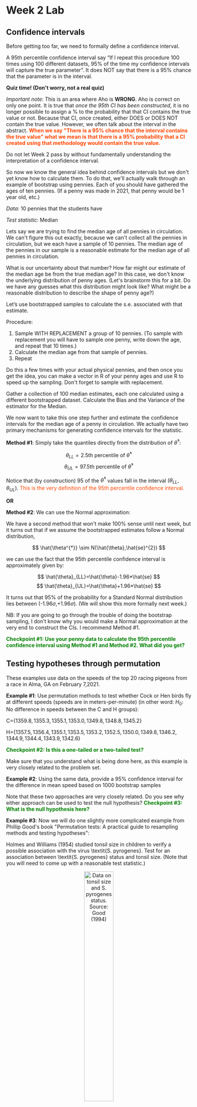 Week 2 Lab
=============

Confidence intervals
-----------------------

Before getting too far, we need to formally define a confidence interval. 

A 95th percentile confidence interval say “If I repeat this procedure 100 times using 100 different datasets, 95% of the time my confidence intervals will capture the true parameter”. It does NOT say that there is a 95% chance that the parameter is in the interval.

**Quiz time! (Don't worry, not a real quiz)**

*Important note*: This is an area where Aho is **WRONG**. Aho is correct on only one point. It is true that *once the 95th CI has been constructed*, it is no longer possible to assign a $\%$ to the probability that that CI contains the true value or not. Because that CI, once created, either DOES or DOES NOT contain the true value. However, we often talk about the interval in the abstract. **<span style="color: orangered;">When we say "There is a 95$\%$ chance that the interval contains the true value" what we mean is that there is a 95$\%$ probability that a CI created using that methodology would contain the true value.</span>**

Do not let Week 2 pass by without fundamentally understanding the interpretation of a confidence interval. 

So now we know the general idea behind confidence intervals but we don't yet know how to calculate them. To do that, we'll actually walk through an example of bootstrap using pennies. Each of you should have gathered the ages of ten pennies. (If a penny was made in 2021, that penny would be 1 year old, etc.)

*Data*: 10 pennies that the students have

*Test statistic*: Median

Lets say we are trying to find the median age of all pennies in circulation. We can't figure this out exactly, because we can't collect all the pennies in circulation, but we each have a sample of 10 pennies. The median age of the pennies in our sample is a reasonable estimate for the median age of all pennies in circulation. 

What is our uncertainty about that number? How far might our estimate of the median age be from the true median age? In this case, we don't know the underlying distribution of penny ages. (Let's brainstorm this for a bit. Do we have any guesses what this distribution might look like? What might be a reasonable distribution to describe the shape of penny age?) 

Let’s use bootstrapped samples to calculate the s.e. associated with that estimate.

Procedure: 
1. Sample WITH REPLACEMENT a group of 10 pennies. (To sample with replacement you will have to sample one penny, write down the age, and repeat that 10 times.)
2. Calculate the median age from that sample of pennies.
3. Repeat

Do this a few times with your actual physical pennies, and then once you get the idea, you can make a vector in R of your penny ages and use R to speed up the sampling. Don't forget to sample with replacement.

Gather a collection of 100 median estimates, each one calculated using a different bootstrapped dataset. Calculate the Bias and the Variance of the estimator for the Median.

We now want to take this one step further and estimate the confidence intervals for the median age of a penny in circulation. We actually have two primary mechanisms for generating confidence intervals for the statistic.

**Method #1**: Simply take the quantiles directly from the distribution of $\hat{\theta}^{*}$:

$$
\theta_{LL} = \mbox{2.5th percentile of } \hat{\theta}^{*}
$$
$$
\theta_{UL} = \mbox{97.5th percentile of } \hat{\theta}^{*}
$$

Notice that (by construction) 95$%$ of the $\hat{\theta}^{*}$ values fall in the interval $(\theta_{LL},\theta_{UL})$. <span style="color: orangered;">This is the very definition of the 95th percentile confidence interval.</span>

**OR** 

**Method #2**: We can use the Normal approximation:

We have a second method that won't make 100\% sense until next week, but it turns out that if we assume the bootstrapped estimates follow a Normal distribution, 

$$
\hat{\theta^{*}} \sim N(\hat{\theta},\hat{se}^{2})
$$

we can use the fact that the 95th percentile confidence interval is approximately given by:

$$
\hat{\theta}_{LL}=\hat{\theta}-1.96*\hat{se}
$$
$$
\hat{\theta}_{UL}=\hat{\theta}+1.96*\hat{se}
$$

It turns out that 95$\%$ of the probability for a Standard Normal distribution lies between (-1.96$\sigma$,+1.96$\sigma$). (We will show this more formally next week.) 

NB: If you are going to go through the trouble of doing the bootstrap sampling, I don’t know why you would make a Normal approximation at the very end to construct the CIs. I recommend Method #1.

**<span style="color: green;">Checkpoint #1: Use your penny data to calculate the 95th percentile confidence interval using Method #1 and Method #2. What did you get?</span>**

Testing hypotheses through permutation
------------------------------------

These examples use data on the speeds of the top 20 racing pigeons from a race in Alma, GA on February 7,2021. 

**Example #1**: Use permutation methods to test whether Cock or Hen birds fly at different speeds (speeds are in meters-per-minute) (in other word: $H_{0}$: No difference in speeds between the C and H groups):

C=$\{1359.8,1355.3,1355.1,1353.0,1349.8,1348.8,1345.2\}$

H=$\{1357.5,1356.4,1355.1,1353.5,1353.2,1352.5,1350.0,1349.8,1346.2,1344.9,1344.4,1343.9,1342.6\}$

**<span style="color: green;">Checkpoint #2: Is this a one-tailed or a two-tailed test?</span>**

Make sure that you understand what is being done here, as this example is very closely related to the problem set.


**Example #2**: Using the same data, provide a 95% confidence interval for the difference in mean speed based on 1000 bootstrap samples

Note that these two approaches are very closely related. Do you see why either approach can be used to test the null hypothesis? **<span style="color: green;">Checkpoint #3: What is the null hypothesis here?</span>**

**Example #3**: Now we will do one slightly more complicated example from Phillip Good's book "Permutation tests: A practical guide to resampling methods and testing hypotheses":

Holmes and Williams (1954) studied tonsil size in children to verify a possible association with the virus \textit{S. pyrogenes}. Test for an association between \textit{S. pyrogenes} status and tonsil size. (Note that you will need to come up with a reasonable test statistic.)

<div class="figure" style="text-align: center">
<img src="Table2categories.png" alt="Data on tonsil size and S. pyrogenes status. Source: Good (1994)" width="40%" />
<p class="caption">(\#fig:unnamed-chunk-1)Data on tonsil size and S. pyrogenes status. Source: Good (1994)</p>
</div>

Now lets consider the full dataset, where tonsil size is divided into three categories. How would we do the test now? **<span style="color: green;">Checkpoint #4: What is the new test statistic? (There are many options.)</span>** What 'labels' do you permute?

<div class="figure" style="text-align: center">
<img src="Table3categories.png" alt="Fill dataset on tonsil size and S. pyrogenes status. Source: Good (1994)" width="50%" />
<p class="caption">(\#fig:unnamed-chunk-2)Fill dataset on tonsil size and S. pyrogenes status. Source: Good (1994)</p>
</div>

Basics of bootstrap and jackknife
------------------------------------

To get started with bootstrap and jackknife techniques, we start by working through a very simple example. First we simulate some data


```r
x<-seq(0,9,by=1)
```

This will constutute our "data". Let's print the result of sampling with replacement to get a sense for it...


```r
table(sample(x,size=length(x),replace=T))
```

```
## 
## 0 2 4 5 7 8 9 
## 2 1 1 2 2 1 1
```

Now we will write a little script to take bootstrap samples and calculate the means of each of these bootstrap samples


```r
xmeans<-vector(length=1000)
for (i in 1:1000)
  {
  xmeans[i]<-mean(sample(x,replace=T))
  }
```

The actual number of bootstrapped samples is arbitrary *at this point* but there are ways of characterizing the precision of the bootstrap (jackknife-after-bootstrap) which might inform the number of bootstrap samples needed. *In practice*, people tend to pick some arbitrary but large number of bootstrap samples because computers are so fast that it is often easy to draw far more samples than are actually needed. When calculation of the statistic is slow (as might be the case if you are using the samples to construct a phylogeny, for example), then you would need to be more concerned with the number of bootstrap samples. 

First, lets just look at a histogram of the bootstrapped means and plot the actual sample mean on the histogram for comparison



```r
hist(xmeans,breaks=30,col="pink")
abline(v=mean(x),lwd=2)
```

<img src="Week-2-lab_files/figure-html/unnamed-chunk-6-1.png" width="672" />

Calculating bias and standard error
-----------------------------------

From these we can calculate the bias and standard deviation for the mean (which is the "statistic"):

$$
\widehat{Bias_{boot}} = \left(\frac{1}{k}\sum^{k}_{i=1}\theta^{*}_{i}\right)-\hat{\theta}
$$


```r
bias.boot<-mean(xmeans)-mean(x)
bias.boot
```

```
## [1] -0.0021
```

```r
hist(xmeans,breaks=30,col="pink")
abline(v=mean(x),lwd=5,col="black")
abline(v=mean(xmeans),lwd=2,col="yellow")
```

<img src="Week-2-lab_files/figure-html/unnamed-chunk-7-1.png" width="672" />

$$
\widehat{s.e._{boot}} = \sqrt{\frac{1}{k-1}\sum^{k}_{i=1}(\theta^{*}_{i}-\bar{\theta^{*}})^{2}}
$$


```r
se.boot<-sd(xmeans)
```

We can find the confidence intervals in two ways:

Method #1: Assume the bootstrap statistics are normally distributed


```r
LL.boot<-mean(xmeans)-1.96*se.boot #where did 1.96 come from?
UL.boot<-mean(xmeans)+1.96*se.boot
LL.boot
```

```
## [1] 2.784867
```

```r
UL.boot
```

```
## [1] 6.210933
```

Method #2: Simply take the quantiles of the bootstrap statistics


```r
quantile(xmeans,c(0.025,0.975))
```

```
##  2.5% 97.5% 
##   2.8   6.2
```

Let's compare this to what we would have gotten if we had used normal distribution theory. First we have to calculate the standard error:


```r
se.normal<-sqrt(var(x)/length(x))
LL.normal<-mean(x)-qt(0.975,length(x)-1)*se.normal
UL.normal<-mean(x)+qt(0.975,length(x)-1)*se.normal
LL.normal
```

```
## [1] 2.334149
```

```r
UL.normal
```

```
## [1] 6.665851
```

In this case, the confidence intervals we got from the normal distribution theory are too wide.

**<span style="color: green;">Checkpoint #6: Does it make sense why the normal distribution theory intervals are too wide?</span>** Because the original were were uniformly distributed, the data has higher variance than would be expected and therefore the standard error is higher than would be expected.

There are two packages that provide functions for bootstrapping, 'boot' and 'boostrap'. We will start by using the 'bootstrap' package, which was originally designed for Efron and Tibshirani's monograph on the bootstrap. 

To test the main functionality of the 'bootstrap' package, we will use the data we already have. The 'bootstrap' function requires the input of a user-defined function to calculate the statistic of interest. Here I will write a function that calculates the mean of the input values.


```r
library(bootstrap)
theta<-function(x)
  {
    mean(x)
  }
results<-bootstrap(x=x,nboot=1000,theta=theta)
results
```

```
## $thetastar
##    [1] 4.4 5.5 4.7 4.4 3.4 4.0 2.8 5.3 4.9 3.1 5.2 6.4 5.0 5.0 4.2 4.5 3.9 5.8
##   [19] 4.7 5.2 5.7 5.5 3.9 4.6 3.5 5.0 4.0 4.9 4.7 5.6 5.2 5.2 5.0 3.7 6.2 6.2
##   [37] 4.1 4.0 4.6 2.6 5.2 6.2 4.1 4.4 4.3 5.5 3.7 4.8 5.5 4.3 4.9 3.1 5.8 6.4
##   [55] 3.7 2.3 5.3 3.1 3.4 4.4 5.3 4.3 5.6 6.1 5.4 2.6 6.0 4.6 5.1 5.1 4.5 3.4
##   [73] 3.7 4.8 3.0 4.7 4.4 4.7 5.0 4.6 4.6 4.7 3.8 4.4 6.6 5.7 4.8 4.6 4.5 3.9
##   [91] 4.2 4.4 2.4 3.0 5.2 3.9 5.9 4.1 4.5 3.0 5.2 5.0 5.1 4.7 3.0 3.0 3.6 6.4
##  [109] 4.5 3.5 4.2 2.3 3.7 4.6 5.0 3.9 3.9 4.8 5.0 4.7 3.6 4.9 5.1 5.1 4.3 3.9
##  [127] 3.6 5.7 4.4 4.5 3.1 4.7 6.3 3.9 4.9 4.3 4.6 3.7 4.3 5.9 4.3 3.8 4.1 5.0
##  [145] 6.4 5.4 3.9 4.4 4.8 4.9 3.6 4.1 4.9 3.3 4.5 3.5 4.2 4.8 5.1 5.2 5.5 3.0
##  [163] 5.7 4.4 5.4 3.9 4.4 4.1 2.8 5.5 2.9 3.8 3.7 4.5 5.2 3.1 5.1 4.8 5.4 4.0
##  [181] 4.1 3.8 5.2 3.3 4.6 4.3 4.8 5.9 5.0 3.3 5.3 4.1 3.4 3.7 4.2 5.1 4.6 3.7
##  [199] 5.2 4.6 4.6 4.5 6.5 3.9 2.2 5.1 4.3 3.8 3.0 2.7 3.9 4.9 5.0 4.3 3.7 3.7
##  [217] 4.9 6.3 4.2 3.0 5.1 4.1 4.5 5.7 5.5 4.0 3.2 5.2 4.7 4.8 3.7 6.2 4.3 5.4
##  [235] 4.4 3.1 3.7 4.6 5.4 6.4 3.2 5.9 3.7 4.3 5.1 3.5 5.3 3.9 4.5 5.1 4.7 5.4
##  [253] 4.7 3.2 2.2 4.4 4.9 4.6 4.6 3.1 4.7 4.5 3.1 5.3 4.9 4.0 4.5 3.7 3.6 4.5
##  [271] 5.2 5.7 4.5 3.8 3.6 5.1 4.3 5.3 4.2 4.6 4.7 4.4 3.5 3.1 5.0 4.8 4.1 3.7
##  [289] 5.6 4.2 4.3 5.1 3.5 5.5 4.6 3.8 3.7 4.7 4.4 4.2 4.4 4.6 3.2 4.1 4.5 4.9
##  [307] 5.7 4.8 5.0 3.9 5.0 4.6 5.0 4.9 3.8 6.1 4.6 5.8 4.4 5.5 3.1 4.0 4.5 2.9
##  [325] 3.9 3.8 4.4 4.9 5.3 5.5 3.8 5.0 4.2 6.4 5.3 4.4 4.3 4.0 5.2 3.9 4.8 5.1
##  [343] 2.7 4.0 4.2 3.3 3.8 4.9 3.7 4.3 5.1 5.7 6.7 4.3 4.8 3.9 4.7 4.5 5.2 4.4
##  [361] 5.0 5.0 5.0 5.8 5.2 4.8 4.8 4.4 4.2 4.3 4.9 3.5 3.5 3.9 5.3 5.4 4.7 4.8
##  [379] 5.5 4.5 4.1 3.4 5.0 4.5 4.6 3.7 5.5 4.2 4.2 3.6 5.2 3.3 5.1 3.7 4.9 4.2
##  [397] 5.3 3.7 5.2 3.5 5.4 5.0 6.3 4.5 5.3 5.8 3.9 5.2 4.7 4.7 4.5 4.9 4.4 6.1
##  [415] 4.6 4.1 4.1 4.0 2.9 5.6 4.6 5.8 2.8 4.7 4.2 4.7 5.7 4.5 3.3 3.4 4.4 5.0
##  [433] 4.1 4.1 4.3 4.3 4.2 3.7 4.4 5.2 2.2 5.3 6.1 3.9 4.5 5.0 4.3 4.5 3.8 5.6
##  [451] 5.5 4.6 5.2 4.8 5.7 5.0 4.0 5.9 5.1 2.2 5.9 3.3 3.7 3.8 3.9 4.9 3.3 4.6
##  [469] 6.2 4.0 5.3 4.6 3.6 5.1 6.3 3.3 4.2 5.8 5.2 5.7 3.4 3.0 5.0 4.3 2.7 3.9
##  [487] 4.7 4.6 5.2 6.3 4.2 4.9 6.2 5.5 4.6 4.9 3.3 3.9 5.2 4.4 4.4 7.3 5.4 5.1
##  [505] 3.3 3.9 5.1 4.9 3.2 3.4 4.4 4.6 3.9 2.0 5.2 4.1 5.8 4.8 3.5 2.4 4.3 4.2
##  [523] 3.6 3.7 4.5 4.4 2.6 5.4 4.9 3.7 3.2 4.7 2.9 4.4 5.7 4.2 5.4 4.8 4.1 5.5
##  [541] 4.3 4.1 4.3 3.9 3.6 4.6 3.4 5.2 5.3 4.4 6.4 3.1 3.4 4.6 5.0 5.9 4.1 3.4
##  [559] 5.1 4.9 4.1 5.0 5.5 3.6 3.9 3.2 5.8 3.0 3.8 3.8 4.3 3.0 6.7 4.2 4.4 6.0
##  [577] 4.9 4.9 4.5 3.2 4.5 5.1 5.2 4.2 3.3 4.5 5.2 4.5 3.6 5.4 5.5 5.0 5.1 5.6
##  [595] 3.6 4.4 4.6 3.9 6.4 4.4 4.0 4.4 4.0 3.9 4.5 5.4 3.8 5.1 4.4 4.6 6.2 3.0
##  [613] 4.3 4.1 3.6 6.5 4.8 4.9 4.3 5.0 3.3 4.2 3.2 4.2 4.9 5.0 4.6 5.1 6.5 4.9
##  [631] 4.1 3.2 5.5 5.1 2.4 5.5 2.8 5.0 4.5 5.6 3.6 4.9 3.6 4.2 2.7 5.4 5.2 4.7
##  [649] 3.5 5.0 5.9 4.6 5.5 5.1 5.6 5.1 3.2 4.9 5.4 5.1 5.4 4.9 3.4 4.8 5.7 6.1
##  [667] 5.3 4.5 4.7 4.6 5.1 2.4 3.4 4.7 5.1 4.1 4.1 4.2 5.5 5.3 4.7 5.0 5.5 3.8
##  [685] 4.8 4.5 2.4 4.1 3.1 4.6 4.3 3.6 4.4 5.1 5.6 3.5 4.6 4.9 5.7 5.7 3.1 3.6
##  [703] 4.9 4.5 4.5 6.2 3.3 4.0 3.0 4.8 3.6 4.9 4.2 3.0 5.7 4.1 4.1 4.9 4.1 4.5
##  [721] 5.2 5.2 4.4 4.4 2.1 4.9 4.3 2.8 3.4 3.4 5.3 5.1 5.1 4.6 3.8 4.3 5.1 4.4
##  [739] 4.5 5.4 4.3 4.5 3.7 2.8 4.9 4.7 3.8 5.1 6.6 4.6 4.5 4.1 3.9 3.3 3.9 2.7
##  [757] 3.8 5.3 4.5 4.6 5.8 3.9 5.0 5.0 4.1 4.8 3.7 4.5 4.6 4.4 4.1 5.2 4.9 4.3
##  [775] 3.6 3.9 3.2 3.6 5.2 5.0 3.3 4.0 6.0 5.3 3.9 4.0 4.4 4.1 3.3 4.4 3.5 4.1
##  [793] 3.9 5.9 4.3 4.9 3.7 4.2 5.3 3.5 5.9 4.0 4.9 4.1 3.4 7.6 4.9 5.1 5.7 4.1
##  [811] 5.5 5.7 4.1 5.3 4.2 5.3 4.0 5.3 2.8 6.2 5.3 4.8 4.3 3.3 5.6 4.5 3.3 3.3
##  [829] 5.9 4.3 4.7 6.5 4.3 4.2 5.2 4.8 4.7 3.4 5.3 4.0 3.5 1.7 4.1 4.8 5.0 4.2
##  [847] 3.4 5.5 4.3 5.5 2.7 5.6 3.9 3.8 3.4 4.7 4.3 5.1 4.7 7.0 3.2 5.5 5.2 3.2
##  [865] 5.6 4.5 4.4 5.3 2.4 4.7 4.0 5.0 4.4 5.2 4.2 3.7 4.2 4.0 5.1 2.9 5.3 4.2
##  [883] 5.4 3.7 5.7 4.6 4.6 4.6 4.1 5.0 4.6 5.3 6.0 4.5 4.3 6.0 4.7 4.1 4.5 4.3
##  [901] 4.5 4.8 2.7 5.0 6.0 4.4 4.7 3.6 5.1 3.4 5.2 3.2 4.5 4.1 5.5 4.1 4.3 3.0
##  [919] 4.2 6.0 3.9 4.1 5.1 4.1 4.6 5.5 5.3 3.5 5.1 4.3 5.0 5.4 4.4 4.0 5.1 5.8
##  [937] 4.0 4.1 6.3 4.9 5.2 4.6 5.3 5.1 6.7 4.2 3.8 4.1 5.5 3.9 5.3 4.4 4.7 2.7
##  [955] 3.8 5.0 3.3 4.6 5.8 3.1 3.5 3.7 5.8 4.9 4.0 4.3 4.7 4.0 4.1 3.4 4.6 5.9
##  [973] 2.8 5.4 4.6 5.5 3.4 6.9 5.6 3.1 5.3 4.1 4.0 5.8 2.5 5.3 4.3 5.0 6.3 4.8
##  [991] 6.2 4.1 5.1 5.4 4.7 3.3 5.0 3.5 5.0 5.8
## 
## $func.thetastar
## NULL
## 
## $jack.boot.val
## NULL
## 
## $jack.boot.se
## NULL
## 
## $call
## bootstrap(x = x, nboot = 1000, theta = theta)
```

```r
quantile(results$thetastar,c(0.025,0.975))
```

```
##  2.5% 97.5% 
##   2.7   6.3
```

Notice that we get exactly what we got last time. This illustrates an important point, which is that the bootstrap functions are often no easier to use than something you could write yourself.

You can also define a function of the bootstrapped statistics (we have been calling this theta) to pull out immediately any summary statistics you are interested in from the bootstrapped thetas.

Here I will write a function that calculates the bias of my estimate of the mean (which is 4.5 [i.e. the mean of the number 0,1,2,3,4,5,6,7,8,9])


```r
bias<-function(x)
  {
  mean(x)-4.5
  }
results<-bootstrap(x=x,nboot=1000,theta=theta,func=bias)
results
```

```
## $thetastar
##    [1] 3.6 5.0 4.4 4.5 4.0 5.5 3.3 2.1 4.0 5.0 4.5 3.0 7.0 4.3 4.2 3.1 3.2 4.5
##   [19] 3.6 5.0 5.0 3.6 5.5 6.0 5.1 3.8 4.2 5.2 4.6 3.6 4.1 4.6 3.7 5.2 3.3 4.6
##   [37] 4.4 5.1 4.1 3.8 3.4 4.7 4.9 4.8 4.9 4.7 3.8 3.8 4.1 3.3 5.0 5.1 4.8 3.1
##   [55] 5.3 5.3 3.4 6.2 4.5 5.3 5.6 4.3 4.7 5.1 4.2 2.3 2.8 4.9 4.5 3.9 3.4 3.3
##   [73] 4.6 3.5 3.2 5.3 4.5 5.0 4.3 2.8 5.8 4.3 4.0 5.8 4.5 4.4 3.6 4.4 3.0 4.6
##   [91] 4.2 4.5 4.2 5.1 4.1 3.6 4.2 4.4 4.1 3.1 6.2 3.8 3.9 4.8 5.4 3.8 4.2 2.9
##  [109] 3.9 3.5 4.4 4.1 3.9 5.4 4.6 4.5 5.7 3.2 5.5 3.7 3.5 4.9 3.4 4.3 4.4 5.4
##  [127] 3.6 3.9 3.6 7.6 5.1 4.6 3.1 4.7 3.4 4.3 5.4 5.0 5.6 5.0 4.7 4.2 4.6 5.2
##  [145] 5.9 4.3 3.8 5.0 6.0 4.9 4.4 3.6 3.9 2.9 4.4 4.4 4.5 3.7 5.2 3.9 3.5 5.5
##  [163] 4.3 4.5 4.4 5.3 5.0 4.7 4.3 3.9 4.5 6.3 4.3 4.4 5.2 4.3 4.0 2.1 4.0 5.2
##  [181] 3.7 6.6 6.2 3.5 4.7 5.0 5.4 3.9 5.3 5.3 5.8 3.6 4.6 3.7 5.6 2.7 2.8 3.6
##  [199] 3.4 5.2 3.3 3.3 5.2 1.8 4.3 5.6 5.4 4.1 5.6 3.5 4.1 4.3 5.3 5.0 3.2 5.4
##  [217] 3.9 5.0 3.6 3.8 5.6 4.8 3.0 4.4 4.3 4.9 4.3 5.7 4.4 3.7 4.7 4.4 4.6 4.6
##  [235] 2.9 5.4 5.1 3.4 3.1 3.5 4.2 3.3 3.5 4.2 3.4 4.1 4.7 5.0 3.6 4.1 6.1 4.2
##  [253] 6.2 6.3 6.1 5.1 6.7 4.6 5.0 6.0 3.9 4.8 3.5 4.9 5.0 4.4 4.0 3.6 4.3 5.5
##  [271] 4.0 6.7 3.2 3.5 4.2 5.0 4.5 4.3 4.2 4.1 4.5 4.6 4.7 4.2 3.9 4.8 4.6 3.5
##  [289] 4.2 3.8 4.1 3.3 4.9 4.7 4.3 5.1 3.7 5.4 4.4 3.3 4.8 4.6 5.0 3.3 3.1 4.5
##  [307] 4.2 4.9 4.3 4.9 3.7 3.8 5.1 4.2 4.6 3.3 4.4 5.8 4.4 4.6 4.6 5.8 5.1 4.2
##  [325] 4.8 4.6 5.1 5.6 4.0 5.1 4.5 4.7 4.5 5.9 3.0 6.6 4.7 3.6 4.1 5.0 4.2 2.2
##  [343] 4.8 3.7 3.3 4.2 3.5 5.2 5.7 3.7 2.0 4.0 5.4 4.8 4.7 3.1 5.6 4.3 4.4 5.1
##  [361] 3.7 3.4 5.4 5.7 4.6 4.8 3.6 3.8 4.2 4.6 3.7 4.9 4.6 3.8 3.6 3.7 4.2 4.4
##  [379] 3.7 3.3 4.0 3.1 4.0 3.4 4.3 3.1 6.0 4.7 3.2 3.5 5.0 4.1 3.5 3.6 6.1 5.4
##  [397] 5.7 4.1 5.6 3.9 4.0 3.9 3.7 3.0 3.8 4.8 5.5 6.0 4.1 4.5 4.1 5.6 5.0 4.8
##  [415] 5.4 4.5 6.0 5.0 5.1 4.8 3.6 3.8 4.9 5.6 4.7 5.6 4.3 3.4 4.1 4.8 4.1 3.0
##  [433] 3.8 4.6 3.6 5.0 5.7 4.7 3.7 2.4 4.8 5.6 4.8 5.6 4.7 2.4 3.7 5.1 4.9 5.1
##  [451] 3.6 3.8 3.7 5.0 5.3 5.2 5.0 4.5 5.8 5.2 3.0 4.1 5.0 4.1 3.1 4.5 3.2 4.9
##  [469] 5.0 3.5 3.8 4.8 4.2 5.9 5.0 4.1 4.0 7.0 5.4 7.3 4.2 4.7 5.4 3.1 5.4 4.0
##  [487] 4.9 3.4 3.4 5.5 3.6 4.0 4.4 3.8 3.6 5.4 4.6 5.0 4.3 4.0 3.9 4.8 4.6 4.5
##  [505] 4.7 4.4 3.9 4.0 4.3 4.9 4.3 3.7 3.7 5.6 3.8 5.5 4.9 3.9 4.9 3.0 5.5 3.1
##  [523] 4.1 3.6 4.4 3.6 4.0 4.6 4.4 4.7 3.6 5.9 3.5 3.7 3.8 5.7 5.0 3.5 4.1 5.0
##  [541] 5.1 5.3 4.8 4.6 3.9 3.5 5.4 4.2 6.3 4.6 3.7 3.9 6.0 4.0 5.5 4.6 5.5 2.9
##  [559] 3.5 4.3 4.4 5.8 4.3 7.1 5.8 4.9 4.1 5.6 5.6 4.3 5.7 4.7 5.4 5.7 5.4 5.1
##  [577] 3.6 5.0 4.2 5.1 4.6 5.9 3.0 5.6 2.9 4.1 3.8 4.5 5.6 4.4 3.8 4.1 5.0 6.3
##  [595] 3.7 4.3 6.7 4.8 5.9 4.8 2.5 4.4 5.2 4.5 5.9 4.3 4.8 4.5 4.3 5.0 4.1 5.2
##  [613] 4.8 4.0 4.5 5.1 4.0 4.8 5.4 3.2 5.3 5.3 2.8 3.9 4.4 4.8 4.6 4.5 4.6 4.4
##  [631] 3.2 3.6 4.1 3.7 6.3 3.9 4.5 5.8 3.2 4.2 4.6 4.6 4.4 5.3 4.2 2.9 4.6 4.0
##  [649] 4.0 4.6 3.6 4.5 4.4 5.8 4.0 6.2 4.9 5.3 5.0 3.4 5.4 5.9 5.6 4.6 3.8 4.2
##  [667] 5.3 6.3 3.4 3.5 4.6 3.4 4.6 6.0 5.2 3.7 5.2 6.1 2.5 5.5 4.2 5.6 3.8 4.8
##  [685] 2.5 3.3 5.8 4.1 5.8 5.1 4.0 4.5 4.8 5.3 4.6 5.3 5.7 3.4 4.4 3.6 4.5 5.6
##  [703] 4.2 4.4 3.8 3.6 4.0 2.4 3.8 5.2 4.5 4.1 6.8 2.6 3.3 5.5 4.2 3.9 4.5 3.7
##  [721] 5.4 3.4 6.1 4.1 3.3 4.8 5.1 5.7 4.1 5.0 4.8 4.6 3.1 5.6 3.8 4.7 3.2 4.9
##  [739] 4.2 5.0 4.6 5.1 4.2 4.5 4.3 4.0 5.0 3.7 7.0 5.7 6.5 3.9 3.7 3.6 3.8 4.4
##  [757] 5.2 5.3 4.2 5.2 5.4 3.6 5.0 4.3 5.5 2.9 3.6 4.4 3.9 2.5 2.9 4.7 3.6 4.6
##  [775] 5.4 3.2 5.4 5.4 4.8 4.4 4.5 4.6 3.9 5.2 3.5 2.9 5.3 5.6 4.1 2.9 4.8 5.5
##  [793] 5.0 4.8 4.3 5.4 4.0 5.6 3.1 4.7 4.4 3.0 4.9 5.9 3.7 3.4 4.5 4.8 5.6 3.8
##  [811] 5.2 5.2 5.1 5.4 4.6 3.7 5.6 4.6 3.7 3.8 4.2 3.8 2.1 6.2 4.6 5.7 4.6 3.6
##  [829] 5.9 3.9 5.0 3.4 4.2 4.5 3.7 4.9 5.4 4.2 5.3 5.1 4.5 4.5 4.9 3.4 4.6 5.6
##  [847] 4.6 3.7 5.6 5.3 3.8 4.5 5.3 3.4 5.0 4.4 5.9 3.0 2.4 4.4 4.4 5.0 3.0 3.9
##  [865] 5.2 3.6 3.9 4.8 3.8 4.9 5.0 3.4 4.3 3.5 5.5 4.7 2.7 6.1 4.4 4.1 3.5 5.7
##  [883] 4.6 4.4 3.4 4.1 4.1 4.9 4.2 4.0 6.2 3.3 4.9 2.4 3.2 4.6 3.3 4.7 5.4 3.8
##  [901] 5.3 4.4 4.1 4.8 3.4 5.5 4.5 4.4 5.1 5.1 3.0 5.4 4.0 5.6 3.3 5.3 4.5 5.1
##  [919] 3.1 4.0 5.1 4.6 5.2 5.6 5.0 4.4 5.0 5.3 3.8 2.4 4.1 4.2 3.8 4.3 3.0 5.1
##  [937] 5.0 3.5 4.8 5.4 3.4 4.7 4.2 4.1 3.9 2.7 4.2 4.0 4.8 6.3 5.2 3.7 3.7 4.8
##  [955] 4.2 3.1 4.6 3.9 5.4 5.3 4.1 4.4 4.7 2.7 3.5 6.2 4.1 6.0 5.5 4.4 3.8 4.0
##  [973] 4.7 6.9 4.8 4.7 3.9 4.1 1.7 3.8 4.3 4.3 3.3 4.2 4.9 5.9 5.6 3.8 4.5 4.5
##  [991] 4.7 2.5 3.3 2.7 4.7 1.7 3.0 5.8 3.9 4.2
## 
## $func.thetastar
## [1] -0.0548
## 
## $jack.boot.val
##  [1]  0.48073394  0.40560472  0.30088757  0.07365439 -0.03250000 -0.09752747
##  [7] -0.24208955 -0.32212389 -0.44630137 -0.53005618
## 
## $jack.boot.se
## [1] 1.007516
## 
## $call
## bootstrap(x = x, nboot = 1000, theta = theta, func = bias)
```

Compare this to 'bias.boot' (our result from above). Why might it not be the same? Try running the same section of code several times. See how the value of the bias ($func.thetastar) jumps around? We should not be surprised by this because we can look at the jackknife-after-bootstrap estimate of the standard error of the function (in this case, that function is the bias) and we can see that it is not so small that we wouldn't expect some variation in these values.

Remember, everything we have discussed today are estimates. The statistic as applied to your data will change with new data, as will the standard error, the confidence intervals - everything! All of these values have sampling distributions and are subject to change if you repeated the procedure with new data.

Note that we can calculate any function of $\theta^{*}$. A simple example would be the 72nd percentile:


```r
perc72<-function(x)
  {
  quantile(x,probs=c(0.72))
  }
results<-bootstrap(x=x,nboot=1000,theta=theta,func=perc72)
results
```

```
## $thetastar
##    [1] 4.5 4.7 3.5 5.5 5.7 4.7 5.3 3.5 4.1 6.0 4.7 4.1 3.0 4.8 4.1 4.5 4.7 3.5
##   [19] 5.0 3.8 3.5 6.1 5.7 4.6 5.1 5.0 4.9 4.4 5.0 3.2 2.8 7.0 4.2 3.4 3.9 5.5
##   [37] 6.6 4.9 4.8 5.1 5.1 4.0 5.5 5.9 4.0 5.0 4.5 3.6 5.2 4.2 4.2 6.0 5.2 5.7
##   [55] 4.5 4.8 2.7 4.0 3.3 5.7 4.9 6.7 4.6 4.6 3.2 4.3 3.6 3.5 3.4 5.6 4.7 3.9
##   [73] 6.3 4.3 5.5 3.7 4.3 3.9 5.6 6.2 4.6 3.4 3.7 4.7 4.0 4.4 4.5 4.1 4.1 3.2
##   [91] 4.2 4.6 3.8 5.4 5.0 4.4 3.8 4.9 4.6 3.8 4.3 5.4 3.9 3.7 5.2 4.6 4.0 2.6
##  [109] 3.9 4.2 4.8 4.7 3.3 4.3 4.0 4.9 4.0 3.1 3.6 4.6 3.3 3.4 5.2 4.2 3.9 4.7
##  [127] 3.7 3.4 4.9 4.9 5.3 4.2 4.2 4.8 5.6 4.7 3.3 4.2 3.4 3.5 6.3 4.1 5.9 4.5
##  [145] 4.8 4.7 4.8 4.7 4.4 3.4 4.4 5.8 5.7 3.9 3.7 2.7 4.3 5.3 5.3 4.4 4.2 3.5
##  [163] 4.4 4.9 5.3 4.5 5.0 3.6 5.2 3.5 4.7 5.6 5.0 5.2 3.1 3.4 4.5 5.9 3.7 4.5
##  [181] 3.9 3.7 6.4 5.2 5.2 3.7 4.8 4.4 5.9 3.7 6.2 4.0 4.3 3.9 5.6 6.4 4.7 5.2
##  [199] 3.1 2.3 3.4 3.3 4.0 3.4 5.1 1.9 3.8 4.2 3.0 3.0 4.1 3.8 5.2 3.5 4.0 4.3
##  [217] 3.7 4.8 4.0 4.2 4.6 3.7 4.4 3.2 4.2 3.4 4.6 5.2 3.2 4.8 4.5 4.1 3.9 4.6
##  [235] 4.2 4.0 4.6 6.1 4.5 4.8 4.6 5.8 3.7 4.5 4.0 4.0 4.5 4.7 5.8 4.5 5.8 4.8
##  [253] 2.9 5.3 5.2 4.2 5.1 4.0 3.3 2.9 6.1 6.3 2.9 3.6 2.8 2.8 4.6 3.9 3.1 3.4
##  [271] 4.1 2.6 4.6 5.2 3.9 5.5 3.6 3.7 2.9 5.3 3.8 4.5 4.9 4.2 5.1 5.0 4.3 4.0
##  [289] 3.8 5.2 5.5 4.5 3.6 3.7 6.0 3.7 5.7 3.8 3.8 3.8 5.3 4.5 2.8 3.7 5.4 3.7
##  [307] 4.2 5.3 5.2 7.1 3.6 4.2 3.5 4.7 5.9 4.0 4.6 3.1 4.4 5.2 4.5 5.9 3.3 4.4
##  [325] 5.2 4.2 5.2 3.8 5.2 4.6 4.7 5.2 4.4 3.8 3.2 2.7 5.0 4.6 5.0 6.8 4.2 4.0
##  [343] 3.1 3.4 4.5 4.1 3.7 5.3 5.7 4.7 4.5 4.9 3.1 5.1 4.6 5.0 5.5 3.7 4.1 4.3
##  [361] 4.9 5.9 3.3 3.8 4.0 4.1 3.7 3.9 6.7 4.9 3.3 3.5 5.1 4.1 5.1 2.8 4.7 5.1
##  [379] 3.3 5.0 3.2 3.3 4.7 3.5 5.3 4.0 5.1 5.7 3.8 5.0 3.4 2.9 6.5 5.7 5.0 5.1
##  [397] 6.3 4.3 3.2 5.2 4.6 4.7 4.2 5.3 5.0 4.6 4.7 5.4 3.4 4.6 5.3 4.9 5.6 2.7
##  [415] 3.8 3.6 4.2 4.3 3.6 4.9 5.9 4.4 3.7 4.2 5.4 4.7 4.0 4.5 4.8 5.3 4.9 3.5
##  [433] 3.2 3.9 3.7 3.9 4.8 3.3 6.3 2.9 2.7 2.8 3.4 3.1 4.2 5.3 3.0 5.2 3.7 5.1
##  [451] 4.3 2.6 2.9 6.1 4.5 5.4 3.1 4.3 6.0 4.1 4.6 4.3 5.9 3.7 4.9 2.5 3.4 4.9
##  [469] 3.9 5.6 5.0 5.5 3.3 4.3 4.4 4.9 4.4 5.7 4.5 2.5 4.9 4.6 4.2 5.5 5.6 4.7
##  [487] 4.8 5.0 3.4 4.4 2.9 4.9 5.6 4.0 4.7 5.6 5.9 4.0 2.5 4.1 5.3 5.0 5.2 2.4
##  [505] 5.4 4.2 4.9 5.7 4.0 4.9 4.8 6.0 6.1 2.9 3.7 5.7 5.1 4.0 4.2 4.9 5.0 3.9
##  [523] 4.2 5.4 5.4 4.1 5.2 3.9 5.2 5.4 4.0 3.5 6.6 4.9 6.0 3.4 3.4 4.3 5.1 4.3
##  [541] 2.4 4.8 3.6 3.2 2.6 3.7 5.8 5.7 4.1 4.2 4.4 3.5 4.9 5.4 6.0 3.6 3.0 4.4
##  [559] 6.7 4.4 5.7 4.0 5.0 6.3 3.0 4.8 5.9 4.5 3.9 5.6 4.0 2.8 5.8 3.8 3.6 5.9
##  [577] 6.1 5.0 4.7 5.3 4.2 3.8 6.0 5.1 3.7 3.0 6.1 3.3 6.8 4.1 3.4 5.1 4.2 5.4
##  [595] 5.5 3.9 3.9 3.4 4.8 4.9 4.2 4.9 3.9 4.6 4.6 3.8 5.7 5.0 4.4 5.8 4.5 5.9
##  [613] 4.1 3.0 4.9 6.2 4.1 3.3 3.3 5.4 5.6 5.3 3.5 5.5 4.9 4.8 5.6 4.7 4.4 5.5
##  [631] 3.3 5.8 4.9 4.0 4.3 3.3 4.1 4.0 3.4 1.8 5.2 3.7 3.2 4.6 6.2 5.5 3.8 3.9
##  [649] 4.8 4.5 4.3 4.8 4.9 5.2 5.2 5.8 4.9 4.7 4.8 3.4 2.4 3.4 4.3 5.5 3.3 5.3
##  [667] 5.1 3.7 5.7 6.3 3.8 3.6 4.6 4.8 6.7 3.5 6.0 4.7 4.3 4.7 2.6 4.9 3.9 3.9
##  [685] 5.2 4.7 3.0 5.1 4.2 3.5 4.8 2.1 4.4 3.5 4.4 5.2 4.8 5.8 5.3 5.2 4.4 4.5
##  [703] 3.7 3.8 5.5 5.2 4.9 3.1 5.8 3.6 4.9 5.7 6.1 4.9 3.8 5.5 4.4 4.6 3.9 3.9
##  [721] 4.8 3.7 3.1 5.9 5.4 4.3 5.2 3.6 5.5 4.1 4.6 3.2 4.8 3.9 5.8 4.9 4.1 4.7
##  [739] 5.3 5.2 4.5 3.4 3.2 4.8 4.9 5.6 3.9 5.2 5.1 5.2 4.5 5.2 5.5 4.4 4.4 2.6
##  [757] 4.4 3.3 4.0 4.2 3.8 5.1 4.7 5.1 2.6 4.6 4.4 5.0 3.7 5.1 3.1 4.5 6.1 4.0
##  [775] 5.7 5.4 4.0 4.5 3.2 3.7 5.6 4.9 6.6 4.6 5.0 3.9 4.6 4.1 4.6 5.1 4.7 3.9
##  [793] 3.5 6.1 3.1 3.7 4.9 3.4 3.9 5.4 4.4 5.5 4.5 4.1 4.7 5.4 4.2 3.9 4.6 4.9
##  [811] 5.3 4.2 5.3 3.9 5.4 3.6 6.1 4.1 3.4 5.7 4.7 4.5 5.1 3.7 5.3 6.3 3.8 3.4
##  [829] 3.6 4.2 4.6 3.4 4.3 3.6 5.3 4.2 5.4 5.8 4.4 4.6 5.5 4.8 3.4 4.1 3.9 4.3
##  [847] 6.2 4.4 2.6 4.4 6.6 2.8 5.2 4.7 4.4 4.2 3.4 4.2 3.3 4.0 4.4 6.6 4.3 4.5
##  [865] 5.0 4.6 5.4 4.6 4.7 5.3 4.8 5.3 3.7 4.5 4.2 5.4 2.4 4.4 3.2 5.8 4.1 3.5
##  [883] 4.7 4.9 5.0 5.0 4.4 3.1 3.8 5.0 5.2 4.4 3.3 2.9 5.5 5.8 3.5 3.3 5.0 5.5
##  [901] 4.8 5.0 5.8 5.7 5.5 4.6 4.9 4.1 4.3 4.7 5.5 3.6 6.1 5.0 5.2 5.0 5.9 4.2
##  [919] 5.2 3.3 3.1 5.5 5.5 3.9 4.2 4.7 3.5 5.7 5.9 4.4 4.1 4.9 5.9 3.3 4.5 5.1
##  [937] 3.6 3.8 3.9 3.9 4.6 5.6 3.7 4.7 4.0 5.7 5.6 4.0 3.8 4.9 4.8 4.0 5.2 5.4
##  [955] 3.6 5.2 3.6 5.3 3.8 5.2 5.1 4.8 3.5 4.2 5.4 4.8 4.8 3.8 4.7 6.5 4.5 6.3
##  [973] 5.2 3.4 3.6 4.1 3.5 4.4 5.3 4.3 5.2 5.1 3.7 5.2 4.2 4.7 4.7 3.2 4.4 4.5
##  [991] 4.2 3.4 5.9 4.4 4.5 4.4 2.6 5.4 3.8 4.0
## 
## $func.thetastar
## 72% 
##   5 
## 
## $jack.boot.val
##  [1] 5.5 5.4 5.3 5.2 5.2 5.1 4.9 4.7 4.6 4.4
## 
## $jack.boot.se
## [1] 1.039663
## 
## $call
## bootstrap(x = x, nboot = 1000, theta = theta, func = perc72)
```

On Tuesday we went over an example in which we bootstrapped the correlation coefficient between LSAT scores and GPA. To do that, we sampled pairs of (LSAT,GPA) data with replacement. Here is a little script that would do something like that using (X,Y) data that are independently drawn from the normal distribution


```r
xdata<-matrix(rnorm(30),ncol=2)
```

Everyone's data is going to be different. With such a small sample size, it would be easy to get a positive or negative correlation by random change, but on average across everyone's datasets, there should be zero correlation because the two columns are drawn independently.


```r
n<-15
theta<-function(x,xdata)
  {
  cor(xdata[x,1],xdata[x,2])
  }
results<-bootstrap(x=1:n,nboot=50,theta=theta,xdata=xdata) 
#NB: xdata is passed to the theta function, not needed for bootstrap function itself
```

Notice the parameters that get passed to the 'bootstrap' function are: (1) the indexes which will be sampled with replacement. This is different that the raw data but the end result is the same because both the indices and the raw data get passed to the function 'theta' (2) the number of bootrapped samples (in this case 50) (3) the function to calculate the statistic (4) the raw data.

Lets look at a histogram of the bootstrapped statistics $\theta^{*}$ and draw a vertical line for the statistic as applied to the original data.


```r
hist(results$thetastar,breaks=30,col="pink")
abline(v=cor(xdata[,1],xdata[,2]),lwd=2)
```

<img src="Week-2-lab_files/figure-html/unnamed-chunk-17-1.png" width="672" />

Parametric bootstrap
---------------------

Let's do one quick example of a parametric bootstrap. We haven't introduced distributions yet (except for the Gaussian, or Normal, distribution, which is the most familiar), so lets spend a few minutes exploring the Gamma distribution, just so we have it to work with for testing out parametric bootstrap. All we need to know is that the Gamma distribution is a continuous, non-negative distribution that takes two parameters, which we call "shape" and "rate". Lets plot a few examples just to see what a Gamma distribution looks like. (Note that the Gamma distribution can be parameterized by "shape" and "rate" OR by "shape" and "scale", where "scale" is just 1/"rate". R will allow you to use either (shape,rate) or (shape,scale) as long as you specify which you are providing.

<img src="Week-2-lab_files/figure-html/unnamed-chunk-18-1.png" width="672" />


Let's generate some fairly sparse data from a Gamma distribution


```r
original.data<-rgamma(10,3,5)
```

and calculate the skew of the data using the R function 'skewness' from the 'moments' package. 


```r
library(moments)
theta<-skewness(original.data)
head(theta)
```

```
## [1] 0.9032437
```

What is skew? Skew describes how assymetric a distribution is. A distribution with a positive skew is a distribution that is "slumped over" to the right, with a right tail that is longer than the left tail. Alternatively, a distribution with negative skew has a longer left tail. Here we are just using it for illustration, as a property of a distribution that you may want to estimate using your data.

Lets use 'fitdistr' to fit a gamma distribution to these data. This function is an extremely handy function that takes in your data, the name of the distribution you are fitting, and some starting values (for the estimation optimizer under the hood), and it will return the parameter values (and their standard errors). We will learn in a couple weeks how R is doing this, but for now we will just use it out of the box. (Because we generated the data, we happen to know that the data are gamma distributed. In general we wouldn't know that, and we will see in a second that our assumption about the shape of the data really does make a difference.)


```r
library(MASS)
fit<-fitdistr(original.data,dgamma,list(shape=1,rate=1))
# fit<-fitdistr(original.data,"gamma")
# The second version would also work.
fit
```

```
##     shape       rate  
##   2.697484   4.016818 
##  (1.139661) (1.864988)
```

Now lets sample with replacement from this new distribution and calculate the skewness at each step:


```r
results<-c()
for (i in 1:1000)
  {
  x.star<-rgamma(length(original.data),shape=fit$estimate[1],rate=fit$estimate[2])
  results<-c(results,skewness(x.star))
  }
head(results)
```

```
## [1]  0.41112642  1.45708568  1.22345396 -0.07784998  1.07346009  0.43494951
```

```r
hist(results,breaks=30,col="pink",ylim=c(0,1),freq=F)
```

<img src="Week-2-lab_files/figure-html/unnamed-chunk-22-1.png" width="672" />

Now we have the bootstrap distribution for skewness (the $\theta^{*}$ s), we can compare that to the equivalent non-parametric bootstrap:


```r
results2<-bootstrap(x=original.data,nboot=1000,theta=skewness)
results2
```

```
## $thetastar
##    [1] -0.198488040  1.149498852  1.175430023  1.142686669  0.863244717
##    [6]  0.366865373  0.521650013  0.013484985  0.475139174  0.130538587
##   [11]  1.348750960  0.908878053  0.583414192  0.415516159  0.807354737
##   [16]  0.407524472  0.769369407  0.779890659  1.278643255  0.627933988
##   [21] -0.770112806  0.471222320  1.809216320  0.479752180  0.049819643
##   [26]  1.183275148  0.868965687  1.306732849 -0.044182955  0.853379765
##   [31]  1.029685113  1.325528723 -0.209726907  0.344437882  0.319552869
##   [36]  0.634070024  1.064680310  0.435300128  1.344767143  1.178299924
##   [41]  0.302970983  0.658391570  0.772566148  0.937525072  0.363894761
##   [46]  1.040496581  0.979301982 -1.114949797  0.698064014  1.399023988
##   [51]  0.919656791  0.726711029  0.459650663  0.219307363  1.998880216
##   [56]  0.649555210  1.149971617  0.690343640  0.819227106  0.491322900
##   [61]  0.641975189  0.924197401  1.453650428  0.771427945  1.429464565
##   [66]  0.325324224  0.059254129  0.098615945  0.324106903  1.015999550
##   [71] -0.674525162  1.126620632  0.595567411  1.833282376  1.202192983
##   [76]  0.889434464  1.287680505  0.316620457  1.425761029  0.533831819
##   [81] -0.408409519 -0.429021358  1.029041861  0.345323584  0.095309518
##   [86]  0.247011656  1.166630737  0.699007695  0.082068929  1.670065988
##   [91]  1.314019437  0.698078377  0.407405510  0.728350712  0.505468632
##   [96]  0.894687386  0.028768180  1.220367124  1.052917569  0.816507072
##  [101]  0.983916657  0.854250566  0.875206784  0.846004731  0.483055357
##  [106]  0.676271040  0.579340818  0.315028386  1.140781722  0.430149006
##  [111]  0.293280981  0.162592575  1.430318492  0.546896952  0.591346646
##  [116]  0.308002843  0.252763701  2.041060135  0.570653991  0.520029447
##  [121]  1.785223097  0.692166155  0.690717955 -0.085326144  0.449099690
##  [126]  1.585895699  0.263275158  1.158371884  0.891038334  0.406195657
##  [131]  0.897001154  1.594626921  0.871890752  0.479655178  1.404490038
##  [136]  0.438220556  1.826853962  1.728297382  0.650061931  0.537949026
##  [141]  1.810306513  0.079599687  0.944128640  0.364325523  0.507922839
##  [146]  0.689841098  1.570271504  1.006836782  0.755190296  0.612408064
##  [151]  0.410839818  0.397776442  0.129080517 -0.278314375  0.811949825
##  [156]  0.234212497  0.195101600  0.512256075  0.736265031  1.663856987
##  [161]  0.418676936  0.555302170  1.401898342  0.258839836  0.488894780
##  [166]  1.232198412  1.969703750  0.789651861  0.854818920 -0.356727296
##  [171]  0.921419204  0.829790455  1.254290462  0.304923192  1.616387501
##  [176]  1.077135418  0.913991611  1.586162473  0.376578627  0.811165589
##  [181]  0.929213902  0.555771236  0.616181507  1.689607666 -0.228440095
##  [186]  0.616591623  0.284253221  0.623954563  1.241251392  0.774255981
##  [191]  1.113894938  0.276350054  1.533847567  0.581466966  0.196597802
##  [196]  1.137911048  0.158974203  0.107407024  0.112550025  1.021585308
##  [201]  2.004829931  1.526855398  1.034780062  0.459332580  1.262573161
##  [206]  0.011584252  1.092317458  1.242554842  0.557704867  1.184574954
##  [211] -0.262731627  0.514323364  0.716052565  0.785874546  1.923775432
##  [216]  1.748732388  1.873576327  0.964380569  0.870443849  2.209578682
##  [221]  0.837899221  0.165092425  0.295441798  1.167708163  0.386850959
##  [226]  0.141153637  0.495766495 -0.072790110  0.610915854  0.901025455
##  [231]  0.766196205  1.251707381  0.360559926  0.843965461  0.824381356
##  [236]  0.491156018  0.623230167  2.234615861  0.279354046  0.476999595
##  [241]  0.081048151 -0.188485074  0.105436898 -0.368655957  0.637170021
##  [246]  0.257613142  0.943062598 -0.278540228  0.339276345 -0.039320069
##  [251]  0.761168367  0.436646699  0.347222554  1.053600489  1.258852292
##  [256]  1.035698950  0.004149930  0.878085346  1.713616958  1.860968969
##  [261]  1.301107595  0.733116352  0.180920469 -0.161182911  0.245072520
##  [266]  1.246608990  0.538729191 -0.408369566  1.262071314  0.555059156
##  [271]  1.644823561  1.442456928  1.115124783  0.505879231  0.041958097
##  [276] -0.168768179  0.612359814  1.434781503  1.584069034  0.638095984
##  [281]  0.469133013  1.249268797  1.126338932  0.302408271  0.138591485
##  [286]  0.116121276  0.441686348 -0.074193197  0.464230712  0.054061801
##  [291]  0.547404217  1.504885088  1.220473637  0.788816147  0.462879541
##  [296]  1.283535344  1.441473927  1.099629599  2.190163258  0.232268535
##  [301]  0.737222627  0.598357324  0.565588739  1.043299172  0.815881886
##  [306]  0.829528577  0.203715035  0.894489480  1.486205275  0.663922132
##  [311]  0.500381484  1.876294899  0.349826177  0.863279390  0.557392590
##  [316]  0.607004025  1.570271504  0.816272162  0.868724252  0.797913498
##  [321] -0.571210603  1.731082019  1.035440590  0.992459496  0.519375960
##  [326]  0.173392188  0.662231878  0.897254793  0.883243898  1.048473142
##  [331]  0.468441390  0.332600350  0.741152142  1.760658966  0.921419204
##  [336]  0.161019702  0.186991587  2.054900469  0.694939014  0.734089251
##  [341]  1.504885088  0.682504088 -0.089528342  0.655402248  0.732840711
##  [346]  1.880194843  0.291471075 -0.002464253  1.755597395  0.964192487
##  [351]  0.942496253 -1.709972174  1.300617617  0.630714381  0.911149620
##  [356]  1.924402804  0.626140243  0.789745764  0.698078847  0.693215908
##  [361]  0.985238913  0.609731304 -0.696678392  0.710872593  0.908666339
##  [366]  0.170751782 -0.513590916  0.854592254  0.988310513  1.483099826
##  [371]  0.104398092  0.431445764  0.323981266  0.719318371  0.925977602
##  [376] -0.054593286  0.385653560  1.466551463  1.613206566  0.107734491
##  [381]  0.374948469  1.289305420  1.035698950  1.149834925  1.429584787
##  [386] -0.298159711 -0.219917546  0.913167721  0.173678763  0.708744669
##  [391]  1.761078583  1.968641901  0.022885863  0.659248983  1.366075576
##  [396]  0.763120213  0.342580745  0.886631177  0.775377428  0.573544892
##  [401]  0.405778576  0.362985848  1.342175138  1.086924771  0.104006877
##  [406]  1.925331839  1.476143754  0.094704236  0.596422764  0.556278373
##  [411]  0.080703769 -0.049059402  0.316051753  0.292733584  0.480135684
##  [416]  0.760037374  0.371638868  0.338694206  0.908175818  1.158163074
##  [421]  1.001206826  0.924908177  0.679771813  0.663020679  0.670022737
##  [426] -0.137362783  0.582145316  0.497634315  1.819912957  0.592321111
##  [431]  0.189974312  0.640746870 -0.432068567  0.888987610  0.468463638
##  [436]  1.246608990  1.603838847  1.451054991  0.315001054  0.925813958
##  [441]  0.355144226  0.440088542  0.164921852  1.157381542  0.141068983
##  [446]  0.625601073  0.046196986  0.885171022  2.062309847  0.832979084
##  [451]  0.348676305  1.435554015  1.020590666  0.562447272  0.818707938
##  [456]  1.183151229  0.214691399  0.598869344  0.617090265  0.574202012
##  [461]  0.902124850  1.585056489  0.446162561  1.136856054  0.935881138
##  [466]  0.981501454  0.760438832  1.120635827 -0.102957299  2.008106546
##  [471]  0.707697550  1.563844793  0.847695967  0.759662372  1.992237631
##  [476]  0.138578475  0.541344993  0.378193935  0.968787294  0.912642382
##  [481]  1.204962070 -0.125598173  0.208385901  0.951585270  0.273227621
##  [486]  0.716774525  0.377052172  1.184425146  0.155894571  0.422538496
##  [491]  1.052780572 -0.275437790  0.239715254  0.339194660  0.250488285
##  [496]  0.388873668  0.822834335  0.216341016 -0.271912711  1.035508803
##  [501]  0.760498713  0.965721682 -0.048922959  0.451298504  0.615795785
##  [506]  0.534232548  0.356520084  1.630786346  0.739351738 -0.378504907
##  [511]  0.772382071  0.390120766  0.585558120  1.170579186  1.635842837
##  [516]  1.182514768  0.408270549  1.554941311  0.306240170  1.238792285
##  [521]  1.507375031  0.888881007  0.609143255  1.514649344  0.756739476
##  [526]  0.377414024  0.893418847  1.401898342  0.183410427  0.927930883
##  [531]  1.781224700  0.549839446  0.922621345  0.927530563  0.995322843
##  [536]  0.440071130  0.505010906  0.664271792  0.596002223  1.016235000
##  [541]  1.716403595  0.668227536  0.246557131  1.772872485  0.484974374
##  [546]  1.096864569  0.937611228  1.288747798  0.899418468  0.080843867
##  [551]  0.733455767  0.296595464  1.807587131  0.528770891  0.353988527
##  [556]  0.688220664  1.343113745  1.220501553  0.461620729  0.353203579
##  [561]  1.123256448  1.220634221  0.654496100  0.766010718  0.560261556
##  [566]  0.300161574  1.687713881  1.245298295  1.121762930  0.482564183
##  [571]  0.910917771  1.028058787  0.604602990  1.266659945  0.201036204
##  [576]  0.687400139  1.759736748 -0.068007335  0.997311225  0.542431367
##  [581]  0.718226318  0.315990141  0.368786969  0.871163251  0.717970419
##  [586]  1.268439481  0.519471634  0.676249247  0.888120334  1.191068878
##  [591]  0.890951407  0.968429343  0.118418523  1.132146373  1.613327524
##  [596]  1.217382343  0.259612524 -0.032617657  0.415317893  0.997273242
##  [601]  0.042499298  0.436164227  0.469045524  0.635896288  0.947026226
##  [606]  1.126959108  0.964643602 -0.560987582  0.881235515  0.751543459
##  [611]  0.939298405  0.641930836  0.682102431  0.973835571  1.564620954
##  [616]  1.093109395  0.623317792  0.487479625  0.860209165  0.714215422
##  [621]  1.197337451  1.025836920  0.775141528  0.759689908  0.504445670
##  [626]  0.285219886  1.128741815  0.948256961  0.188429519  0.514322351
##  [631]  0.654332220  0.965429149  1.157986676  1.401368024  0.824678875
##  [636]  0.068139866  0.661037742  0.365250146  1.140628692  0.142633509
##  [641]  0.145886266  0.562322237  1.061267537  0.616604649  0.958842724
##  [646]  0.599515423  0.172017724  0.925223469  0.525684957  1.283403248
##  [651]  0.281666301  0.802038779  0.063129166  1.236581297  1.055766865
##  [656]  1.070706296  0.687206839  0.541127311  0.738804959  0.355387948
##  [661] -0.338679766  0.329350073  0.175204497  1.567699533  0.963081109
##  [666]  0.837828827  1.439981082  0.257701926  0.049917971  0.514923148
##  [671]  1.166231727  0.367458165  0.134878884  1.094528788  0.688641444
##  [676]  0.947867312  1.462753596  0.239715254  1.267841624  0.141578556
##  [681]  1.130249601  0.590433907  2.195870874  1.257193171  0.435540391
##  [686]  1.206016285  0.905801880  0.319624933  0.734097103  1.209622797
##  [691] -0.033534147  1.192739096  0.386915787  0.197538739  1.077211902
##  [696]  1.714640409  0.509038538 -0.024728606  1.032126852  0.031056430
##  [701]  1.484890683  1.455194339  1.016599739  0.914313666  0.714546796
##  [706]  1.317696117  0.483685965 -0.012324531  0.739728972  0.073641098
##  [711]  0.860197490  0.569557335  1.502412659  0.641495243  0.588384572
##  [716]  0.467098454 -0.706960888  0.741375162  1.017046670  0.805604590
##  [721]  1.406528974  1.444710592  1.130736948  1.285601972  0.812445433
##  [726]  1.249380045  1.117197020  1.057804346  0.502333290  0.730292330
##  [731]  1.137317600  0.558034431  0.284682891 -0.195910515  1.598216326
##  [736]  1.450562147  1.184973939  0.320621409  0.547412208  0.873740689
##  [741]  1.054713767  0.413168427  0.212375270  0.545018738  0.649878708
##  [746]  0.045153260  0.764256737  0.889015007  0.803771956  0.362985848
##  [751]  0.137427239  1.234572002  1.265049879  1.205293040  0.036172560
##  [756]  0.945558017  1.646084719  0.403119428  0.924240406  1.424514218
##  [761]  1.277537416  0.860209165 -0.341952087  0.769551427  1.408282829
##  [766]  0.623183428  0.721424874  1.266659945  1.529092627  0.927333823
##  [771]  0.629744430  0.439078231  0.458354344  1.442456928 -0.039007983
##  [776]  0.881246557  1.205207770  1.257976787  0.926413186  0.820343438
##  [781]  0.540555195  1.175666918 -0.769334102  0.714506849  0.567290983
##  [786]  0.980893647  0.299189703  0.209202447  0.597722351  0.979690247
##  [791]  0.567757422  1.171675291  0.919419849 -0.188677417  0.102089790
##  [796]  0.512306198  0.753345836  0.425921580  0.375226468  0.799042381
##  [801]  0.720590852  0.360596292  0.435373793  0.802038779  0.680127478
##  [806]  0.345245319  0.734601040  0.747005481  0.295920726  0.362985848
##  [811]  0.555148807 -0.351506275  0.915693739  0.866901601  0.869736617
##  [816]  2.116678984  0.760651822  1.146920861 -0.060666430  0.627579726
##  [821]  1.302614242  0.887141052  0.345159833  1.456205939  0.283165084
##  [826]  0.514708131  0.924321261  0.907771927  1.326888640  0.257657242
##  [831] -0.122156803  0.191360228  1.364157621  0.359441330  0.020056896
##  [836]  0.142568723  0.475675214  1.159807009  0.068150011  1.149443941
##  [841] -0.554392320  0.371009693  0.678898255  0.132631058  1.526856307
##  [846] -0.058298919  0.705786102  1.039785956  0.615937790  0.386375619
##  [851]  0.575886437  0.216519160 -0.473031804  0.568987380  1.532799038
##  [856]  1.554941311  0.382740479  0.006355929  0.366709076  0.299173857
##  [861]  0.628266340  1.379654074  0.551443355  1.771933682  1.386411765
##  [866]  1.223047284  0.341724940  0.723030861 -0.036745261  1.012325605
##  [871]  0.528429189  0.414342464  1.425296948  0.281253317  0.722197359
##  [876]  0.843965461  2.095808947  0.383255991  0.823734189  0.032370823
##  [881] -0.200280793  0.693709469  0.525676717  1.368033220  0.799452960
##  [886]  0.905847777  1.390362857  0.466568778  0.465798388  1.217274186
##  [891]  0.411376893  0.219654487  0.701028775  0.696597282  0.201036204
##  [896]  1.427857643  1.038942044  0.042393837  0.871695489  0.865286239
##  [901]  0.174067685  1.898692513  0.725326652  0.679896567  0.714028624
##  [906]  1.562826355  0.892355633  0.779256858  1.156195225  0.633535417
##  [911]  0.266032535 -0.307811044  0.952212987  1.111651710  1.276007880
##  [916]  0.720058179  0.551576604  0.448818243  0.376625448  1.428898587
##  [921]  1.352947540  0.742114101  1.514295649  0.629864283  0.083010256
##  [926]  0.930478022  0.147492887  1.492207008  1.096136002  0.731315024
##  [931]  1.236833887  0.316199207  0.642446265  0.052823782  0.878281708
##  [936]  1.236864181  0.963486426  0.355701033  1.336622856  0.672143796
##  [941]  0.660609990  0.460226150  1.650517278  0.933588279  0.266781235
##  [946]  1.307130410  1.039100312  1.207567412  0.689019679 -0.177686559
##  [951] -0.048931426  0.196042083  0.193050249  0.155623513  0.544499162
##  [956]  1.005532291  0.964385304  0.749714419  0.569218451  1.406877075
##  [961]  1.462273426  0.393173415  0.576693466  0.460226150  1.100696728
##  [966]  0.993287673  0.462556262  0.225230690  0.285332065  1.469053011
##  [971]  0.484438090  1.203566100  2.045948073  0.394543470  1.098938639
##  [976]  0.654943420  0.953326746  0.800378717  0.537901868  0.672225015
##  [981]  0.363346713  0.439864682  0.545908895  2.124521930  1.954713140
##  [986]  0.928378913  1.219271246  0.327031292  0.688262016  0.149895213
##  [991] -0.591191366  0.720665571  0.670798456  1.752709498  1.005661906
##  [996]  2.024587501  0.742256817  0.365788079  0.770124897  0.360349749
## 
## $func.thetastar
## NULL
## 
## $jack.boot.val
## NULL
## 
## $jack.boot.se
## NULL
## 
## $call
## bootstrap(x = original.data, nboot = 1000, theta = skewness)
```

```r
hist(results,breaks=30,col="pink",ylim=c(0,1),freq=F)
hist(results2$thetastar,breaks=30,border="purple",add=T,density=20,col="purple",freq=F)
```

<img src="Week-2-lab_files/figure-html/unnamed-chunk-23-1.png" width="672" />

What would have happened if we would have fit a normal distribution instead of a gamma distribution?


```r
fit2<-fitdistr(original.data,dnorm,start=list(mean=1,sd=1))
```

```
## Warning in densfun(x, parm[1], parm[2], ...): NaNs produced

## Warning in densfun(x, parm[1], parm[2], ...): NaNs produced

## Warning in densfun(x, parm[1], parm[2], ...): NaNs produced

## Warning in densfun(x, parm[1], parm[2], ...): NaNs produced
```

```r
fit2
```

```
##       mean          sd    
##   0.67156151   0.42157121 
##  (0.13331252) (0.09426387)
```

```r
results.norm<-c()
for (i in 1:1000)
  {
  x.star<-rnorm(length(original.data),mean=fit2$estimate[1],sd=fit2$estimate[2])
  results.norm<-c(results.norm,skewness(x.star))
  }
head(results.norm)
```

```
## [1] -0.5101272  0.6002034 -0.6645057 -0.5481810  0.2784209  0.5010535
```

```r
hist(results,breaks=30,col="pink",ylim=c(0,1),freq=F)
hist(results.norm,breaks=30,col="lightgreen",freq=F,add=T)
hist(results2$thetastar,breaks=30,border="purple",add=T,density=20,col="purple",freq=F)
```

<img src="Week-2-lab_files/figure-html/unnamed-chunk-24-1.png" width="672" />

All three methods (two parametric and one non-parametric) really do give different distributions for the bootstrapped statistic, so the choice of which method is best depends a lot on the situation, how much data you have, and what you might already know about the underlying distribution.

Jackknifing is just as easy at bootstrapping. Here we will do a trivial example for illustration. We will write a little function for the mean even though you could put the function in directly with 'jackknife(x,mean)'


```r
theta<-function(x)
  {
  mean(x)
  }
x<-seq(0,9,by=1)
results<-jackknife(x=x,theta=theta)
results
```

```
## $jack.se
## [1] 0.9574271
## 
## $jack.bias
## [1] 0
## 
## $jack.values
##  [1] 5.000000 4.888889 4.777778 4.666667 4.555556 4.444444 4.333333 4.222222
##  [9] 4.111111 4.000000
## 
## $call
## jackknife(x = x, theta = theta)
```

**<span style="color: green;">Checkpoint #7: Why do we not have to tell the 'jackknife' function how many replicates to do?</span>**

Let's compare this with what we would have obtained from bootstrapping


```r
results2<-bootstrap(x,1000,theta)
mean(results2$thetastar)-mean(x)  #this is the bias
```

```
## [1] 0.0104
```

```r
sd(results2$thetastar)  #the standard deviation of the theta stars is the SE of the statistic (in this case, the mean)
```

```
## [1] 0.9104069
```


Everything we have done to this point used the R package 'bootstrap' - now lets compare that with the R package 'boot'. To avoid any confusion (a.k.a. masking) between the two packages, I recommend detaching the bootstrap package from the workspace with


```r
detach("package:bootstrap")
```


The 'boot' package is now recommended over the 'bootstrap' package, but they give the same answers and to some extent it is personal preference which one prefers to use.

We will still use the mean as the statistic of interest, but we will have to write a new function for it because the syntax of the 'boot' package is slightly different:


```r
library(boot)
theta<-function(x,index)
  {
  mean(x[index])
  }
boot(x,theta,R=999)
```

```
## 
## ORDINARY NONPARAMETRIC BOOTSTRAP
## 
## 
## Call:
## boot(data = x, statistic = theta, R = 999)
## 
## 
## Bootstrap Statistics :
##     original     bias    std. error
## t1*      4.5 0.01941942   0.9318261
```

One of the main advantages to the 'boot' package over the 'bootstrap' package is the nicer formatting of the output.

Going back to our original code, lets see how we could reproduce all of these numbers:


```r
table(sample(x,size=length(x),replace=T))
```

```
## 
## 1 4 5 6 8 9 
## 2 2 3 1 1 1
```

```r
xmeans<-vector(length=1000)
for (i in 1:1000)
  {
  xmeans[i]<-mean(sample(x,replace=T))
  }
mean(x)
```

```
## [1] 4.5
```

```r
bias<-mean(xmeans)-mean(x)
se.boot<-sd(xmeans)
bias
```

```
## [1] 0.0139
```

```r
se.boot
```

```
## [1] 0.9098817
```

Why do our numbers not agree exactly with those of the boot package? This is because our estimates of bias and standard error are just estimates, and they carry with them their own uncertainties. That is one of the reasons we might bother doing jackknife-after-bootstrap.

The 'boot' package has a LOT of functionality. If we have time, we will come back to some of these more complex functions later in the semester as we cover topics like regression and glm.

